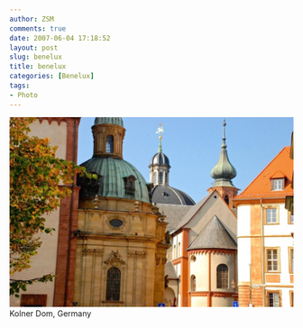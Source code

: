 ```yaml
---
author: ZSM
comments: true
date: 2007-06-04 17:18:52
layout: post
slug: benelux
title: benelux
categories: [Benelux]
tags:
- Photo
---
```

![Benelux](/public/thumb/benelux5.jpg)
Kolner Dom, Germany